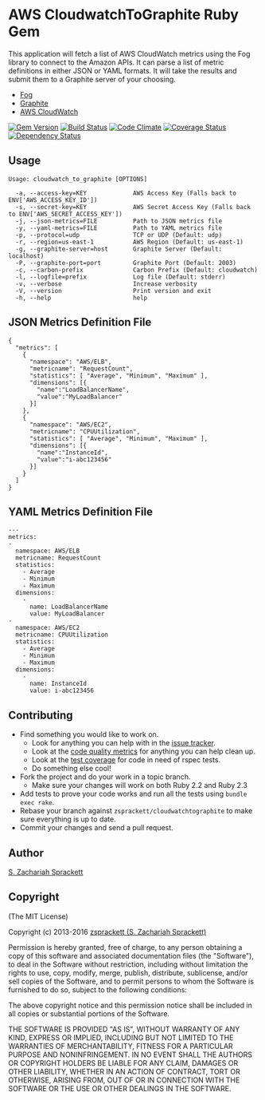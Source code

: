 AWS CloudwatchToGraphite Ruby Gem
=================================

This application will fetch a list of AWS CloudWatch metrics using the Fog
library to connect to the Amazon APIs.  It can parse a list of metric
definitions in either JSON or YAML formats.  It will take the results and
submit them to a Graphite server of your choosing.

- [Fog](https://github.com/fog/fog)
- [Graphite](http://graphite.wikidot.com/)
- [AWS CloudWatch](http://aws.amazon.com/cloudwatch/)

[![Gem Version](https://badge.fury.io/rb/cloudwatchtographite.png)](http://badge.fury.io/rb/cloudwatchtographite)
[![Build Status](https://travis-ci.org/zsprackett/cloudwatchtographite.png?branch=master)](https://travis-ci.org/zsprackett/cloudwatchtographite)
[![Code Climate](https://codeclimate.com/github/zsprackett/cloudwatchtographite.png)](https://codeclimate.com/github/zsprackett/cloudwatchtographite)
[![Coverage Status](https://coveralls.io/repos/zsprackett/cloudwatchtographite/badge.png)](https://coveralls.io/r/zsprackett/cloudwatchtographite)
[![Dependency Status](https://gemnasium.com/zsprackett/cloudwatchtographite.png)](https://gemnasium.com/zsprackett/cloudwatchtographite)


Usage
-----

    Usage: cloudwatch_to_graphite [OPTIONS]
    
      -a, --access-key=KEY             AWS Access Key (Falls back to ENV['AWS_ACCESS_KEY_ID'])
      -s, --secret-key=KEY             AWS Secret Access Key (Falls back to ENV['AWS_SECRET_ACCESS_KEY'])
      -j, --json-metrics=FILE          Path to JSON metrics file
      -y, --yaml-metrics=FILE          Path to YAML metrics file
      -p, --protocol=udp               TCP or UDP (Default: udp)
      -r, --region=us-east-1           AWS Region (Default: us-east-1)
      -g, --graphite-server=host       Graphite Server (Default: localhost)
      -P, --graphite-port=port         Graphite Port (Default: 2003)
      -c, --carbon-prefix              Carbon Prefix (Default: cloudwatch)
      -l, --logfile=prefix             Log file (Default: stderr)
      -v, --verbose                    Increase verbosity
      -V, --version                    Print version and exit
      -h, --help                       help

JSON Metrics Definition File
----------------------------

    {
      "metrics": [
        {
          "namespace": "AWS/ELB",
          "metricname": "RequestCount",
          "statistics": [ "Average", "Minimum", "Maximum" ],
          "dimensions": [{
            "name":"LoadBalancerName",
            "value":"MyLoadBalancer"
          }]
        },
        {
          "namespace": "AWS/EC2",
          "metricname": "CPUUtilization",
          "statistics": [ "Average", "Minimum", "Maximum" ],
          "dimensions": [{
            "name":"InstanceId",
            "value":"i-abc123456"
          }]
        }
      ]
    }

YAML Metrics Definition File
----------------------------

    ---
    metrics:
    -
      namespace: AWS/ELB
      metricname: RequestCount
      statistics:
        - Average
        - Minimum
        - Maximum
      dimensions:
        -
          name: LoadBalancerName
          value: MyLoadBalancer
    -
      namespace: AWS/EC2
      metricname: CPUUtilization
      statistics:
        - Average
        - Minimum
        - Maximum
      dimensions:
        -
          name: InstanceId
          value: i-abc123456

Contributing
------------

* Find something you would like to work on.
  * Look for anything you can help with in the [issue tracker](https://github.com/zsprackett/cloudwatchtographite/issues).
  * Look at the [code quality metrics](https://codeclimate.com/github/zsprackett/cloudwatchtographite) for anything you can help clean up.
  * Look at the [test coverage](https://coveralls.io/r/zsprackett/cloudwatchtographite) for code in need of rspec tests.
  * Do something else cool!
* Fork the project and do your work in a topic branch.
  * Make sure your changes will work on both Ruby 2.2 and Ruby 2.3
* Add tests to prove your code works and run all the tests using `bundle exec rake`.
* Rebase your branch against `zsprackett/cloudwatchtographite` to make sure everything is up to date.
* Commit your changes and send a pull request.

Author
------

[S. Zachariah Sprackett](mailto:zac@sprackett.com)

Copyright
---------

(The MIT License)

Copyright (c) 2013-2016 [zsprackett (S. Zachariah Sprackett)](http://github.com/zsprackett)

Permission is hereby granted, free of charge, to any person obtaining
a copy of this software and associated documentation files (the
"Software"), to deal in the Software without restriction, including
without limitation the rights to use, copy, modify, merge, publish,
distribute, sublicense, and/or sell copies of the Software, and to
permit persons to whom the Software is furnished to do so, subject to
the following conditions:

The above copyright notice and this permission notice shall be
included in all copies or substantial portions of the Software.

THE SOFTWARE IS PROVIDED "AS IS", WITHOUT WARRANTY OF ANY KIND,
EXPRESS OR IMPLIED, INCLUDING BUT NOT LIMITED TO THE WARRANTIES OF
MERCHANTABILITY, FITNESS FOR A PARTICULAR PURPOSE AND
NONINFRINGEMENT. IN NO EVENT SHALL THE AUTHORS OR COPYRIGHT HOLDERS BE
LIABLE FOR ANY CLAIM, DAMAGES OR OTHER LIABILITY, WHETHER IN AN ACTION
OF CONTRACT, TORT OR OTHERWISE, ARISING FROM, OUT OF OR IN CONNECTION
WITH THE SOFTWARE OR THE USE OR OTHER DEALINGS IN THE SOFTWARE.
